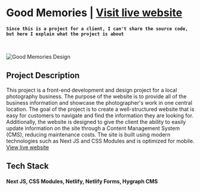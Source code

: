 # Good Memories | [Visit live website](https://goodmemx.com)

**`Since this is a project for a client, I can't share the source code, but here I explain what the project is about`**

</br>

![Good Memories Design](https://res.cloudinary.com/dpnv2uar8/image/upload/v1673842173/goodmemx_z2vkdp.jpg)

## Project Description

This project is a front-end development and design project for a local photography business. 
The purpose of the website is to provide all of the business information and showcase the photographer's work in one central location. The goal of the project is to create a well-structured website that is easy for customers to navigate and find the information they are looking for. Additionally, the website is designed to give the client the ability to easily update information on the site through a Content Management System (CMS), reducing maintenance costs. The site is built using modern technologies such as Next JS and CSS Modules and is optimized for mobile. [View live website](https://goodmemx.com)

## Tech Stack
#### Next JS, CSS Modules, Netlify, Netlify Forms, Hygraph CMS
